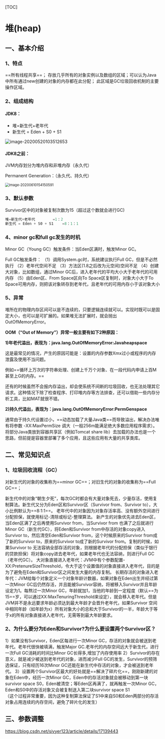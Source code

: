 [TOC]

# 堆(heap)

## 一、基本介绍
### 1、特点
==所有线程共享==；
存放几乎所有的对象实例以及数组的区域；可以认为Java中所有通过new创建的对象的内存都在此分配；
此区域是GC垃圾回收机制的主要操作区域。

### 2、组成结构

#### JDK8：

- 堆=新生代+老年代		
- 新生代 = Eden + S0 + S1	

![image-20200520103512653](https://gitee.com/BlacksJack/picture-bed/raw/master/img/20200910165414.png)

#### JDK8之前：

JVM内存划分为堆内存和非堆内存（永久代）

Permanent Generation：（永久代、持久代）

<img src="https://gitee.com/BlacksJack/picture-bed/raw/master/img/20200910165415.png" alt="image-20200610154150591" style="zoom:80%;" />



### 3、默认参数

Survivor区中的对象被复制次数为15（超过这个数就会进行GC)

```java
堆=新生代+老年代		 =1：2
新生代 = Eden + S0 + S1	=8：1：1
```



### 4、minor gc和full gc发生的时机

Minor GC（Young GC）触发条件：当Eden区满时，触发Minor GC。

Full GC触发条件：
               （1）调用System.gc时，系统建议执行Full GC，但是不必然执行
               （2）老年代空间不足
               （3）方法区(1.8之后改为元空间)空间不足
               （4）创建大对象，比如数组，通过Minor GC后，进入老年代的平均大小大于老年代的可用内存
               （5）由Eden区、From Space区向To Space区复制时，对象大小大于To Space可用内存，则把该对象转存到老年代，且老年代的可用内存小于该对象大小




### 5、异常

堆所在的物理内存区间可以是不连续的，只要逻辑连续就可以。实现时既可以是固定大小，也可以是可扩展的。如果堆无法扩展时，就会抛出OutOfMemoryError。



**OOM（“Out of Memory”）异常一般主要有如下2种原因：**

**1)年老代溢出，表现为：java.lang.OutOfMemoryError:Javaheapspace**

这是最常见的情况，产生的原因可能是：设置的内存参数Xmx过小或程序的内存泄露及使用不当问题。

例如==循环上万次的字符串处理、创建上千万个对象、在一段代码内申请上百M甚至上G的内存。==

还有的时候虽然不会报内存溢出，却会使系统不间断的垃圾回收，也无法处理其它请求。这种情况下除了检查程序、打印堆内存等方法排查，还可以借助一些内存分析工具，比如MAT就很不错。



**2)持久代溢出，表现为：java.lang.OutOfMemoryError:PermGenspace**

通常由于持久代设置过小，==动态加载了大量Java类==而导致溢出，解决办法唯有将参数 -XX:MaxPermSize 调大（一般256m能满足绝大多数应用程序需求）。将部分Java类放到容器共享区（例如Tomcat share lib）去加载的办法也是一个思路，但前提是容器里部署了多个应用，且这些应用有大量的共享类库。



## 二、常见知识点

### 1、垃圾回收流程（GC）
对新生代的对象的收集称为==minor GC==；对旧生代的对象的收集称为==Full GC==；

新生代中的对象“朝生夕死”，每次GC时都会有大量对象死去，少量存活，使用复制算法。新生代又分为Eden区和Survivor区（Survivor from、Survivor to），大小比例默认为==8:1:1==。
		老年代中的对象因为对象存活率高、没有额外空间进行分配担保，就使用标记-清除或标记-整理算法。
		新产生的对象优先进去Eden区，当Eden区满了之后再使用Survivor from，当Survivor from 也满了之后就进行Minor GC（新生代GC），将Eden和Survivor from中存活的对象copy进入Survivor to，然后清空Eden和Survivor from，这个时候原来的Survivor from成了新的Survivor to，原来的Survivor to成了新的Survivor from。复制的时候，如果Survivor to 无法容纳全部存活的对象，则根据老年代的分配担保（类似于银行的贷款担保）将对象copy进去老年代，如果老年代也无法容纳，则进行Full GC（老年代GC）。
		大对象直接进入老年代：JVM中有个参数配置-XX:PretenureSizeThreshold，令大于这个设置值的对象直接进入老年代，目的是为了避免在Eden和Survivor区之间发生大量的内存复制。
		长期存活的对象进入老年代：JVM给每个对象定义一个对象年龄计数器，如果对象在Eden出生并经过第一次Minor GC后仍然存活，并且能被Survivor容纳，将被移入Survivor并且年龄设定为1。每熬过一次Minor GC，年龄就加1，当他的年龄到一定程度（默认==为15==岁，可以通过XX:MaxTenuringThreshold来设定），就会移入老年代。但是JVM并不是永远要求年龄必须达到最大年龄才会晋升老年代，如果Survivor 空间中相同年龄（如年龄为x）所有对象大小的总和大于Survivor的一半，年龄大于等于x的所有对象直接进入老年代，无需等到最大年龄要求。



### 2、为什么要分为Eden和Survivor?为什么要设置两个Survivor区？

1）如果没有Survivor，Eden区每进行一次Minor GC，存活的对象就会被送到老年代。老年代很快被填满，触发Major GC.老年代的内存空间远大于新生代，进行一次Full GC消耗的时间比Minor GC长得多,增加了内存使用率
2）Survivor的存在意义，就是减少被送到老年代的对象，进而减少Full GC的发生，Survivor的预筛选保证，只有经历16次Minor GC还能在新生代中存活的对象，才会被送到老年代。
3）设置两个Survivor区最大的好处就是==解决了碎片化==，刚刚新建的对象在Eden中，经历一次Minor GC，Eden中的存活对象就会被移动到第一块survivor space S0，Eden被清空；等Eden区再满了，就再触发一次Minor GC，Eden和S0中的存活对象又会被复制送入第二块survivor space S1<br>
（这个过程非常重要，因为这种复制算法保证了S1中来自S0和Eden两部分的存活对象占用连续的内存空间，避免了碎片化的发生）



## 三、参数调整

https://blog.csdn.net/sivyer123/article/details/17139443









